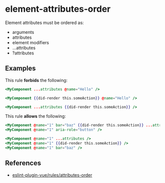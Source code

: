 # element-attributes-order

Element attributes must be ordered as:

* arguments
* attributes
* element modifiers
* ...attributes
* ?attributes

## Examples

This rule **forbids** the following:

```hbs
<MyComponent ...attributes @name="Hello" />
```

```hbs
<MyComponent {{did-render this.someAction}} @name="Hello" />
```

```hbs
<MyComponent ...attributes {{did-render this.someAction}} />
```

This rule **allows** the following:

```hbs
<MyComponent @name="1" bar="baz" {{did-render this.someAction}} ...attributes aria-role="button" />
<MyComponent @name="1" aria-role="button" />
```

```hbs
<MyComponent @name="1" ...attributes />
<MyComponent @name="1" {{did-render this.someAction}} />
<MyComponent @name="1" bar="baz" />
```

## References

* [eslint-plugin-vue/rules/attributes-order](https://github.com/vuejs/eslint-plugin-vue/blob/master/docs/rules/attributes-order.md)
